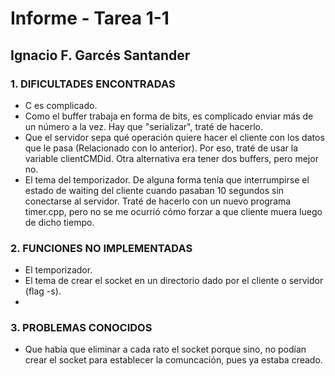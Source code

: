 # Informe - Tarea 1-1
## Ignacio F. Garcés Santander

### 1. DIFICULTADES ENCONTRADAS
- C es complicado.
- Como el buffer trabaja en forma de bits, es complicado enviar más de un número a la vez. Hay que "serializar", traté de hacerlo.
- Que el servidor sepa qué operación quiere hacer el cliente con los datos que le pasa (Relacionado con lo anterior). Por eso, traté de usar la variable clientCMDid. Otra alternativa era tener dos buffers, pero mejor no.
- El tema del temporizador. De alguna forma tenía que interrumpirse el estado de waiting del cliente cuando pasaban 10 segundos sin conectarse al servidor. Traté de hacerlo con un nuevo programa timer.cpp, pero no se me ocurrió cómo forzar a que cliente muera luego de dicho tiempo.

### 2. FUNCIONES NO IMPLEMENTADAS
- El temporizador.
- El tema de crear el socket en un directorio dado por el cliente o servidor (flag -s).
- 

### 3. PROBLEMAS CONOCIDOS
- Que había que eliminar a cada rato el socket porque sino, no podían crear el socket para establecer la comuncación, pues ya estaba creado.